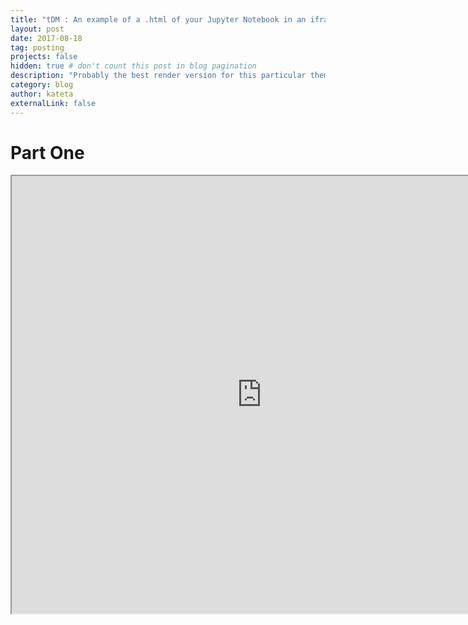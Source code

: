 ```yaml
---
title: "tDM : An example of a .html of your Jupyter Notebook in an iframe"
layout: post
date: 2017-08-18
tag: posting
projects: false
hidden: true # don't count this post in blog pagination
description: "Probably the best render version for this particular theme I have, or if your theme has spacing issues."
category: blog
author: kateta
externalLink: false
---
```


# Part One

<iframe src="https://ktbernoulli.github.io/servicedisruption-startingpoint/part-one.html" width="800" height="700" scrolling="yes"> </iframe>
